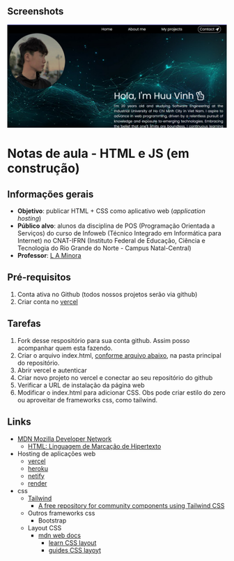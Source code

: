 ## Screenshots
![My Logo](https://github.com/HuuVinh0901/My-Portfolio/blob/main/view.PNG)
# Notas de aula - HTML e JS (em construção)

## Informações gerais
- **Objetivo**: publicar HTML + CSS como aplicativo web (_application hosting_)
- **Público alvo**: alunos da disciplina de POS (Programação Orientada a Serviços) do curso de Infoweb (Técnico Integrado em Informática para Internet) no CNAT-IFRN (Instituto Federal de Educação, Ciência e Tecnologia do Rio Grande do Norte - Campus Natal-Central)
- **Professor**: [L A Minora](https://github.com/leonardo-minora/)

## Pré-requisitos
1. Conta ativa no Github (todos nossos projetos serão via github)
2. Criar conta no [vercel](vercel.com)

## Tarefas
1. Fork desse respositório para sua conta github. Assim posso acompanhar quem esta fazendo.
2. Criar o arquivo index.html, [conforme arquivo abaixo](https://github.com/infoweb-pos/2024-vercel/blob/main/README.md#arquivo-indexhtml), na pasta principal do repositório.
3. Abrir vercel e autenticar
4. Criar novo projeto no vercel e conectar ao seu repositório do github
5. Verificar a URL de instalação da página web
6. Modificar o index.html para adicionar CSS. Obs pode criar estilo do zero ou aproveitar de frameworks css, como tailwind.

## Links
- [MDN Mozilla Developer Network](https://developer.mozilla.org/pt-BR/)
  - [HTML: Linguagem de Marcação de Hipertexto](https://developer.mozilla.org/pt-BR/docs/Web/HTML)
- Hosting de aplicações web
  - [vercel](https://vercel.com/)
  - [heroku](https://www.heroku.com/)
  - [netify](https://www.netlify.com/)
  - [render](https://render.com/)
- css
  - [Tailwind](https://tailwindcss.com/)
    - [A free repository for community components using Tailwind CSS](https://tailwindcomponents.com/)
  - Outros frameworks css
    - Bootstrap
  - Layout CSS
    - [mdn web docs](https://developer.mozilla.org/pt-BR/)
      - [learn CSS layout](https://developer.mozilla.org/pt-BR/docs/Learn/CSS/CSS_layout)
      - [guides CSS layoyt](https://developer.mozilla.org/en-US/docs/Web/Guide/CSS/CSS_Layout)
